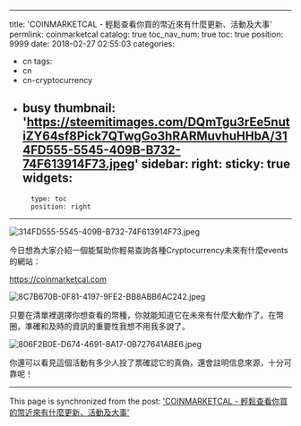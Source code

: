
---
title: 'COINMARKETCAL - 輕鬆查看你買的幣近來有什麼更新、活動及大事'
permlink: coinmarketcal
catalog: true
toc_nav_num: true
toc: true
position: 9999
date: 2018-02-27 02:55:03
categories:
- cn
tags:
- cn
- cn-cryptocurrency
- busy
thumbnail: 'https://steemitimages.com/DQmTgu3rEe5nutiZY64sf8Pick7QTwgGo3hRARMuvhuHHbA/314FD555-5545-409B-B732-74F613914F73.jpeg'
sidebar:
    right:
        sticky: true
widgets:
    -
        type: toc
        position: right
---


![314FD555-5545-409B-B732-74F613914F73.jpeg](https://steemitimages.com/DQmTgu3rEe5nutiZY64sf8Pick7QTwgGo3hRARMuvhuHHbA/314FD555-5545-409B-B732-74F613914F73.jpeg)

今日想為大家介紹一個能幫助你輕易查詢各種Cryptocurrency未來有什麼events的網站：

https://coinmarketcal.com


![8C7B670B-0F81-4197-9FE2-BB8ABB6AC242.jpeg](https://steemitimages.com/DQmZDNS9QtKMU8M4ha5WeD3Zqu6EMjQwuLGv3uFZSfumNPf/8C7B670B-0F81-4197-9FE2-BB8ABB6AC242.jpeg)

只要在清單裡選擇你想查看的幣種，你就能知道它在未來有什麼大動作了。在幣圈，準確和及時的資訊的重要性我想不用我多說了。

![806F2B0E-D674-4691-8A17-0B727641ABE6.jpeg](https://steemitimages.com/DQmbnsSD4jiWmbzw4h1MR7mjLEAo1wmBGY8pgcsnrCmHsGc/806F2B0E-D674-4691-8A17-0B727641ABE6.jpeg)

你還可以看見這個活動有多少人投了票確認它的真偽，還會註明信息來源，十分可靠呢！





- - -

This page is synchronized from the post: ['COINMARKETCAL - 輕鬆查看你買的幣近來有什麼更新、活動及大事'](https://steemit.com/@htliao/coinmarketcal)
